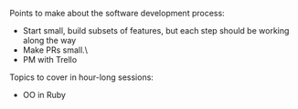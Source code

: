Points to make about the software development process:

* Start small, build subsets of features, but each step should be working along the way
* Make PRs small.\
* PM with Trello

Topics to cover in hour-long sessions:

* OO in Ruby
